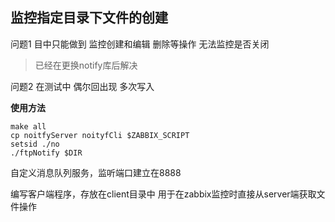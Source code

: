 ## 监控指定目录下文件的创建

问题1 目中只能做到 监控创建和编辑 删除等操作 无法监控是否关闭
> 已经在更换notify库后解决

问题2 在测试中 偶尔回出现 多次写入


**使用方法** 
```
make all
cp noitfyServer noityfCli $ZABBIX_SCRIPT
setsid ./no
./ftpNotify $DIR
```

自定义消息队列服务，监听端口建立在8888

编写客户端程序，存放在client目录中 用于在zabbix监控时直接从server端获取文件操作